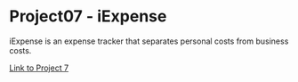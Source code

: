 # Project07 - iExpense

iExpense is an expense tracker that separates personal costs from business costs. 

[Link to Project 7](https://www.hackingwithswift.com/100/swiftui/36)

